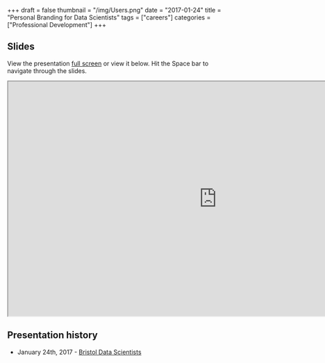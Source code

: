 +++
draft = false
thumbnail = "/img/Users.png"
date = "2017-01-24"
title = "Personal Branding for Data Scientists"
tags = ["careers"]
categories = ["Professional Development"]
+++


## Slides
View the presentation [full screen](http://stephlocke.info/Rtraining/personalbranding.html) or view it below. Hit the Space bar to navigate through the slides.

<iframe src="http://stephlocke.info/Rtraining/personalbranding.html" width="960" height="540"></iframe>



## Presentation history
- January 24th, 2017 - [Bristol Data Scientists](https://www.meetup.com/Bristol-Data-Scientists/events/236662894/)
